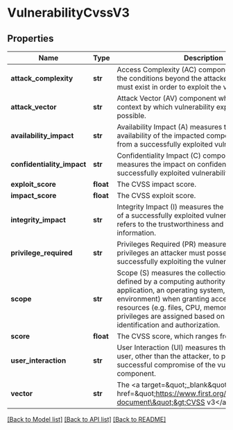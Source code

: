 # VulnerabilityCvssV3

## Properties
Name | Type | Description | Notes
------------ | ------------- | ------------- | -------------
**attack_complexity** | **str** | Access Complexity (AC) component with measures the conditions beyond the attacker&#39;s control that must exist in order to exploit the vulnerability.  | Access Complexity      | Description                                                              |  | ---------------------- | ------------------------------------------------------------------------ |  | Low (&#x60;\&quot;L\&quot;&#x60;)            | Specialized access conditions or extenuating circumstances do not exist. |  | High (&#x60;\&quot;H\&quot;&#x60;)           | A successful attack depends on conditions beyond the attacker&#39;s control. | | [optional] 
**attack_vector** | **str** | Attack Vector (AV) component which measures context by which vulnerability exploitation is possible.  | Access Vector          | Description                                                              |  | ---------------------- | ------------------------------------------------------------------------ |  | Local (&#x60;\&quot;L\&quot;&#x60;)          | A vulnerability exploitable with only local access requires the attacker to have either physical access to the vulnerable system or a local (shell) account. |  | Adjacent (&#x60;\&quot;A\&quot;&#x60;)       | A vulnerability exploitable with adjacent network access requires the attacker to have access to either the broadcast or collision domain of the vulnerable software. |  | Network (&#x60;\&quot;N\&quot;&#x60;)        | A vulnerability exploitable with network access means the vulnerable software is bound to the network stack and the attacker does not require local network access or local access. Such a vulnerability is often termed \&quot;remotely exploitable\&quot;. |   | [optional] 
**availability_impact** | **str** | Availability Impact (A) measures the impact to the availability of the impacted component resulting from a successfully exploited vulnerability.  | Availability Impact        | Description  |  | -------------------------- | ------------ |  | High (&#x60;\&quot;H\&quot;&#x60;)               | There is total loss of availability, resulting in the attacker being able to fully deny access to resources in the impacted component; this loss is either sustained (while the attacker continues to deliver the attack) or persistent (the condition persists even after the attack has completed). |  | Low (&#x60;\&quot;L\&quot;&#x60;)                | There is reduced performance or interruptions in resource availability. Even if repeated exploitation of the vulnerability is possible, the attacker does not have the ability to completely deny service to legitimate users. |  | None (&#x60;\&quot;N\&quot;&#x60;)               | There is no impact to availability within the impacted component. | | [optional] 
**confidentiality_impact** | **str** | Confidentiality Impact (C) component which measures the impact on confidentiality of a successfully exploited vulnerability.  | Confidentiality Impact     | Description  |  | -------------------------- | ------------ |  | High (&#x60;\&quot;H\&quot;&#x60;)               | There is total loss of confidentiality, resulting in all resources within the impacted component being divulged to the attacker. |  | Low (&#x60;\&quot;L\&quot;&#x60;)                | There is some loss of confidentiality. Access to some restricted information is obtained, but the attacker does not have control over what information is obtained, or the amount or kind of loss is constrained. |  | None (&#x60;\&quot;N\&quot;&#x60;)               | There is no loss of confidentiality within the impacted component. | | [optional] 
**exploit_score** | **float** | The CVSS impact score. | [optional] 
**impact_score** | **float** | The CVSS exploit score. | [optional] 
**integrity_impact** | **str** | Integrity Impact (I) measures the impact to integrity of a successfully exploited vulnerability. Integrity refers to the trustworthiness and veracity of information.  | Integrity Impact    | Description  |  | ------------------- | ------------ |  | High (&#x60;\&quot;H\&quot;&#x60;)        | There is a total loss of integrity, or a complete loss of protection. |  | Low (&#x60;\&quot;L\&quot;&#x60;)         | Modification of data is possible, but the attacker does not have control over the consequence of a modification, or the amount of modification is constrained. |  | None (&#x60;\&quot;N\&quot;&#x60;)        | There is no loss of integrity within the impacted component. | | [optional] 
**privilege_required** | **str** | Privileges Required (PR) measures the level of privileges an attacker must possess before successfully exploiting the vulnerability.  | Privileges Required (PR)     | Description                                                              |  | ---------------------------- | ------------------------------------------------------------------------ |  | None (&#x60;\&quot;N\&quot;&#x60;)                 | The attacker is unauthorized prior to attack, and therefore does not require any access to settings or files to carry out an attack. |  | Low (&#x60;\&quot;L\&quot;&#x60;)                  | The attacker is authorized with (i.e. requires) privileges that provide basic user capabilities that could normally affect only settings and files owned by a user. |  | High (&#x60;\&quot;H\&quot;&#x60;)                 | The attacker is authorized with (i.e. requires) privileges that provide significant (e.g. administrative) control over the vulnerable component that could affect component-wide settings and files. | | [optional] 
**scope** | **str** | Scope (S) measures the collection of privileges defined by a computing authority (e.g. an application, an operating system, or a sandbox environment) when granting access to computing resources (e.g. files, CPU, memory, etc). These privileges are assigned based on some method of identification and authorization.  | Scope (S)            | Description                                                              |  | -------------------- | ------------------------------------------------------------------------ |  | Unchanged (&#x60;\&quot;U\&quot;&#x60;)    | An exploited vulnerability can only affect resources managed by the same authority. In this case the vulnerable component and the impacted component are the same. |  | Changed (&#x60;\&quot;C\&quot;&#x60;)      | An exploited vulnerability can affect resources beyond the authorization privileges intended by the vulnerable component. In this case the vulnerable component and the impacted component are different. | | [optional] 
**score** | **float** | The CVSS score, which ranges from 0-10. | [optional] 
**user_interaction** | **str** | User Interaction (UI) measures the requirement for a user, other than the attacker, to participate in the successful compromise of the vulnerable component.  | User Interaction (UI)        | Description                                                               |  | ---------------------------- | ------------------------------------------------------------------------- |  | None (&#x60;\&quot;N\&quot;&#x60;)                 | The vulnerable system can be exploited without interaction from any user. |  | Required (&#x60;\&quot;R\&quot;&#x60;)             | Successful exploitation of this vulnerability requires a user to take some action before the vulnerability can be exploited. | | [optional] 
**vector** | **str** | The &lt;a target&#x3D;\&quot;_blank\&quot; href&#x3D;\&quot;https://www.first.org/cvss/specification-document\&quot;&gt;CVSS v3&lt;/a&gt; vector. | [optional] 

[[Back to Model list]](../README.md#documentation-for-models) [[Back to API list]](../README.md#documentation-for-api-endpoints) [[Back to README]](../README.md)


